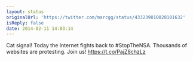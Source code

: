 ```yaml
---
layout: status
originalUrl: 'https://twitter.com/marcgg/status/433239810028101632'
isReply: false
date: 2014-02-11 14:03:14
---
```


Cat signal! Today the Internet fights back to #StopTheNSA. Thousands of websites are protesting. Join us! https://t.co/PajZ8chzLz
